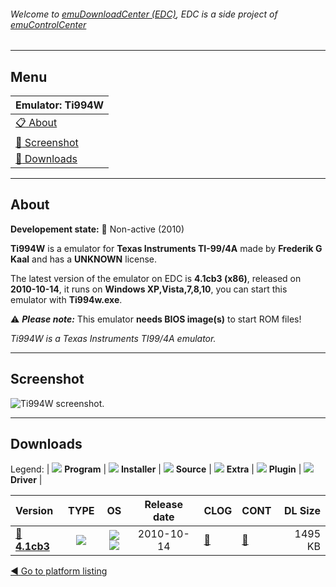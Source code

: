 ###### Welcome to [emuDownloadCenter (EDC)](https://github.com/PhoenixInteractiveNL/emuDownloadCenter/wiki/), EDC is a side project of [emuControlCenter](https://github.com/PhoenixInteractiveNL/emuControlCenter/wiki/)
***
## Menu
| **Emulator: Ti994W** |
|:---------|
| [:clipboard: About](#about) |
| [:sunrise: Screenshot](#screenshot) |
| [:floppy_disk: Downloads](#downloads) |
***
## About
**Developement state:** :red_circle: Non-active (2010)

**Ti994W** is a emulator for **Texas Instruments TI-99/4A** made by **Frederik G Kaal** and has a **UNKNOWN** license.

The latest version of the emulator on EDC is **4.1cb3 (x86)**, released on **2010-10-14**, it runs on **Windows XP,Vista,7,8,10**, you can start this emulator with **Ti994w.exe**.

:warning: _**Please note:**_ This emulator **needs BIOS image(s)** to start ROM files!

_Ti994W is a Texas Instruments TI99/4A emulator._
***
## Screenshot
![](https://raw.githubusercontent.com/PhoenixInteractiveNL/emuDownloadCenter/master/hooks/ti994w/emulator_screen_01.jpg "Ti994W screenshot.")
***
## Downloads
Legend:
| ![](https://raw.githubusercontent.com/wiki/PhoenixInteractiveNL/emuDownloadCenter/images_misc/icon_program_24.png) **Program** | 
![](https://raw.githubusercontent.com/wiki/PhoenixInteractiveNL/emuDownloadCenter/images_misc/icon_installer_24.png) **Installer** | 
![](https://raw.githubusercontent.com/wiki/PhoenixInteractiveNL/emuDownloadCenter/images_misc/icon_source_code_24.png) **Source** | 
![](https://raw.githubusercontent.com/wiki/PhoenixInteractiveNL/emuDownloadCenter/images_misc/icon_extra_24.png) **Extra** | 
![](https://raw.githubusercontent.com/wiki/PhoenixInteractiveNL/emuDownloadCenter/images_misc/icon_plugin_24.png) **Plugin** | 
![](https://raw.githubusercontent.com/wiki/PhoenixInteractiveNL/emuDownloadCenter/images_misc/icon_driver_24.png) **Driver** | 
 
| Version  | TYPE | OS | Release date  | CLOG | CONT | DL Size  |
|:---------|:----:|:--:|:-------------:|:-----|:-----|---------:|
| [:floppy_disk: **4.1cb3**](https://github.com/PhoenixInteractiveNL/edc-repo0006/raw/master/ti994w/4.1cb3.7z) | ![](https://raw.githubusercontent.com/wiki/PhoenixInteractiveNL/emuDownloadCenter/images_misc/icon_program_24.png) | ![](https://raw.githubusercontent.com/wiki/PhoenixInteractiveNL/emuDownloadCenter/images_misc/logo_windows_24.png)![](https://raw.githubusercontent.com/wiki/PhoenixInteractiveNL/emuDownloadCenter/images_misc/icon_32-bit_24.png) | 2010-10-14 | [:page_facing_up:](https://github.com/PhoenixInteractiveNL/edc-repo0006/blob/master/ti994w/4.1cb3_changelog.txt) | [:mag_right:](https://github.com/PhoenixInteractiveNL/edc-repo0006/blob/master/ti994w/4.1cb3_contents.txt) | 1495 KB |

[:arrow_backward: Go to platform listing](https://github.com/PhoenixInteractiveNL/emuDownloadCenter/wiki/EDC-Platform-List)
